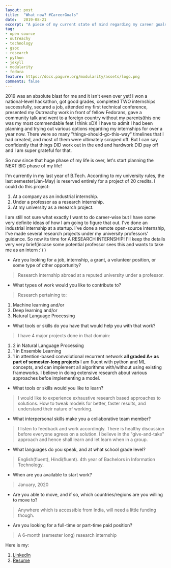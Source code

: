 ```yaml
---
layout: post
title:  "What now? #CareerGoals"
date:   2019-08-21
excerpt: "A piece of my current state of mind regarding my career goals"
tag:
- open source
- outreachy
- technology
- gsoc
- research
- python
- jekyll
- modularity
- fedora
feature: https://docs.pagure.org/modularity/assets/logo.png
comments: false
---
```


2019 was an absolute blast for me and it isn't even over yet! I won a national-level hackathon, got good grades, completed TWO internships successfully, secured a job, attended my first technical conference, presented my Outreachy work in front of fellow Fedorans, gave a community talk and went to a foreign country without my parents(this one was my most commendable feat I think xD)! I have to admit I had been planning and trying out various options regarding my internships for over a year now. There were so many "things-should-go-this-way" timelines that I had created, and most of them were ultimately scraped off. But I can say confidently that things DID work out in the end and hardwork DID pay off and I am super grateful for that. 

So now since that huge phase of my life is over, let's start planning the NEXT BIG phase of my life! 

I'm currently in my last year of B.Tech. According to my university rules, the last semester(Jan-May) is reserved entirely for a project of 20 credits. I could do this project:

1. At a company as an industrial internship.
2. Under a professor as a research internship.
3. At my university as a research project.

I am still not sure what exactly I want to do career-wise but I have some very definite ideas of how I am going to figure that out. I've done an industrial internship at a startup. I've done a remote open-source internship, I've made several research projects under my university professors' guidance. So now its time for A RESEARCH INTERNSHIP! I'll keep the details very very brief(incase some potential professor sees this and wants to take me as an intern :') )

- Are you looking for a job, internship, a grant, a volunteer position, or some type of other opportunity?

> Research internship abroad at a reputed university under a professor.

- What types of work would you like to contribute to?

> Research pertaining to:
1. Machine learning and/or
2. Deep learning and/or
3. Natural Language Processing

- What tools or skills do you have that would help you with that work?

> I have 4 major projects done in that domain:
1. 2 in Natural Language Processing
2. 1 in Ensemble Learning
3. 1 in attention-based convolutional recurrent network 
**all graded A+ as part of semester-long projects**
I am fluent with python and ML concepts, and can implement all algorithms with/without using existing frameworks. I believe in doing extensive research about various approaches befoe implementing a model.

- What tools or skills would you like to learn?

>I would like to experience exhaustive research based approaches to solutions. How to tweak models for better, faster results, and understand their nature of working.

- What interpersonal skills make you a collaborative team member?

> I listen to feedback and work accordingly. There is healthy discussion before everyone agrees on a solution. I believe in the "give-and-take" approach and hence shall learn and let learn when in a group.

- What languages do you speak, and at what school grade level?

> English(fluent), Hindi(fluent). 4th year of Bachelors in Information Technology.

- When are you available to start work?

> January, 2020

- Are you able to move, and if so, which countries/regions are you willing to move to?

> Anywhere which is accessible from India, will need a little funding though.

- Are you looking for a full-time or part-time paid position?

> A 6-month (semester long) research internship


Here is my:
1. [LinkedIn](https://www.linkedin.com/in/niharikashrivastava/)
2. [Resume](https://drive.google.com/file/d/1RdlMXxo7Vp3gNQvL0UmixyXoesODmfr4/view?usp=sharing)